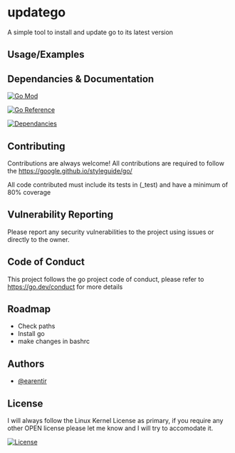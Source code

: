 # updatego

A simple tool to install and update go to its latest version

## Usage/Examples

## Dependancies & Documentation
[![Go Mod](https://img.shields.io/github/go-mod/go-version/earentir/updatego)]()

[![Go Reference](https://pkg.go.dev/badge/github.com/earentir/updatego.svg)](https://pkg.go.dev/github.com/earentir/updatego)

[![Dependancies](https://img.shields.io/librariesio/github/earentir/updatego)]()

## Contributing

Contributions are always welcome!
All contributions are required to follow the https://google.github.io/styleguide/go/

All code contributed must include its tests in (_test) and have a minimum of 80% coverage

## Vulnerability Reporting

Please report any security vulnerabilities to the project using issues or directly to the owner.

## Code of Conduct
 This project follows the go project code of conduct, please refer to https://go.dev/conduct for more details

## Roadmap

- Check paths
- Install go
- make changes in bashrc

## Authors

- [@earentir](https://www.github.com/earentir)

## License

I will always follow the Linux Kernel License as primary, if you require any other OPEN license please let me know and I will try to accomodate it.

[![License](https://img.shields.io/github/license/earentir/gitearelease)](https://opensource.org/license/gpl-2-0)
